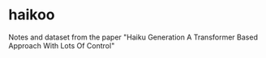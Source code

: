 # haikoo
Notes and dataset from the paper "Haiku Generation A Transformer Based Approach With Lots Of Control"
